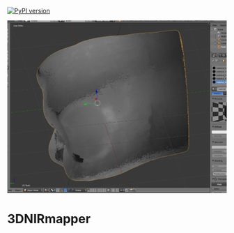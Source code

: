 [![PyPI version](https://badge.fury.io/py/nirmapper.svg)](https://badge.fury.io/py/nirmapper)

<div align="center" width="400">

[![preview](https://github.com/fechbmaster/3DNIRmapper/blob/master/nirmapper/resources/images/result.png)](#readme)

</div>

# 3DNIRmapper
